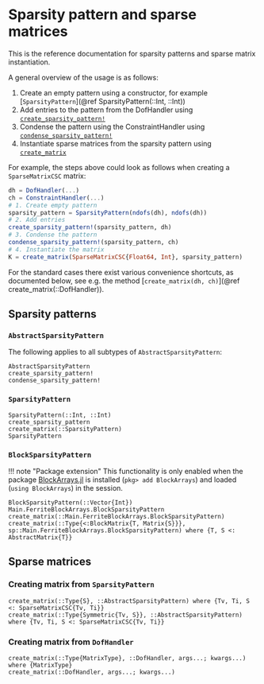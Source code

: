 # Sparsity pattern and sparse matrices

This is the reference documentation for sparsity patterns and sparse matrix instantiation.

A general overview of the usage is as follows:
 1. Create an empty pattern using a constructor, for example [`SparsityPattern`](@ref
    SparsityPattern(::Int, ::Int))
 2. Add entries to the pattern from the DofHandler using [`create_sparsity_pattern!`](@ref)
 3. Condense the pattern using the ConstraintHandler using
    [`condense_sparsity_pattern!`](@ref)
 4. Instantiate sparse matrices from the sparsity pattern using [`create_matrix`](@ref)

For example, the steps above could look as follows when creating a `SparseMatrixCSC` matrix:
```julia
dh = DofHandler(...)
ch = ConstraintHandler(...)
# 1. Create empty pattern
sparsity_pattern = SparsityPattern(ndofs(dh), ndofs(dh))
# 2. Add entries
create_sparsity_pattern!(sparsity_pattern, dh)
# 3. Condense the pattern
condense_sparsity_pattern!(sparsity_pattern, ch)
# 4. Instantiate the matrix
K = create_matrix(SparseMatrixCSC{Float64, Int}, sparsity_pattern)
```

For the standard cases there exist various convenience shortcuts, as documented below, see
e.g. the method [`create_matrix(dh, ch)`](@ref create_matrix(::DofHandler)).


## Sparsity patterns

### `AbstractSparsityPattern`

The following applies to all subtypes of `AbstractSparsityPattern`:

```@docs
AbstractSparsityPattern
create_sparsity_pattern!
condense_sparsity_pattern!
```

### `SparsityPattern`

```@docs
SparsityPattern(::Int, ::Int)
create_sparsity_pattern
create_matrix(::SparsityPattern)
SparsityPattern
```

### `BlockSparsityPattern`

!!! note "Package extension"
    This functionality is only enabled when the package
    [BlockArrays.jl](https://github.com/JuliaArrays/BlockArrays.jl) is installed (`pkg> add
    BlockArrays`) and loaded (`using BlockArrays`) in the session.

```@docs
BlockSparsityPattern(::Vector{Int})
Main.FerriteBlockArrays.BlockSparsityPattern
create_matrix(::Main.FerriteBlockArrays.BlockSparsityPattern)
create_matrix(::Type{<:BlockMatrix{T, Matrix{S}}}, sp::Main.FerriteBlockArrays.BlockSparsityPattern) where {T, S <: AbstractMatrix{T}}
```

## Sparse matrices

### Creating matrix from `SparsityPattern`

```@docs
create_matrix(::Type{S}, ::AbstractSparsityPattern) where {Tv, Ti, S <: SparseMatrixCSC{Tv, Ti}}
create_matrix(::Type{Symmetric{Tv, S}}, ::AbstractSparsityPattern) where {Tv, Ti, S <: SparseMatrixCSC{Tv, Ti}}
```

### Creating matrix from `DofHandler`

```@docs
create_matrix(::Type{MatrixType}, ::DofHandler, args...; kwargs...) where {MatrixType}
create_matrix(::DofHandler, args...; kwargs...)
```

